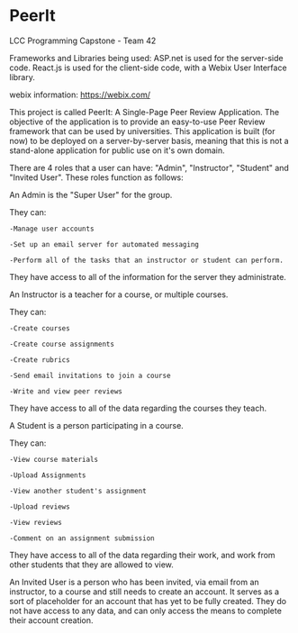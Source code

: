 # PeerIt
LCC Programming Capstone - Team 42

Frameworks and Libraries being used:
  ASP.net is used for the server-side code.
  React.js is used for the client-side code, with a Webix User Interface library.
  
  webix information: https://webix.com/
  
This project is called PeerIt: A Single-Page Peer Review Application. The objective of the application is to provide an easy-to-use Peer Review framework that can be used by universities. This application is built (for now) to be deployed on a server-by-server basis, meaning that this is not a stand-alone application for public use on it's own domain.

There are 4 roles that a user can have: "Admin", "Instructor", "Student" and "Invited User". These roles function as follows:

  An Admin is the "Super User" for the group.
  
  They can:
  
    -Manage user accounts
    
    -Set up an email server for automated messaging
    
    -Perform all of the tasks that an instructor or student can perform.
    
  They have access to all of the information for the server they administrate.
  
  An Instructor is a teacher for a course, or multiple courses.
  
  They can:
  
    -Create courses
    
    -Create course assignments
    
    -Create rubrics
    
    -Send email invitations to join a course
    
    -Write and view peer reviews
    
  They have access to all of the data regarding the courses they teach.
  
  A Student is a person participating in a course.
  
  They can:
  
    -View course materials
    
    -Upload Assignments
    
    -View another student's assignment
    
    -Upload reviews
    
    -View reviews
    
    -Comment on an assignment submission
    
  They have access to all of the data regarding their work, and work from other students that they are allowed to view.
  
  An Invited User is a person who has been invited, via email from an instructor, to a course and still needs to create an account. It serves as a sort of placeholder for an account that has yet to be fully created. They do not have access to any data, and can only access the means to complete their account creation.
